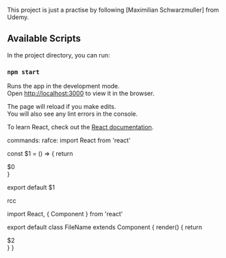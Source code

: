 This project is just a practise by following [Maximilian Schwarzmuller] from Udemy.

## Available Scripts

In the project directory, you can run:

### `npm start`

Runs the app in the development mode.<br>
Open [http://localhost:3000](http://localhost:3000) to view it in the browser.

The page will reload if you make edits.<br>
You will also see any lint errors in the console.


To learn React, check out the [React documentation](https://reactjs.org/).


commands:
rafce:
import React from 'react'

const $1 = () => {
  return <div>$0</div>
}

export default $1

rcc

import React, { Component } from 'react'

export default class FileName extends Component {
  render() {
    return <div>$2</div>
  }
}
